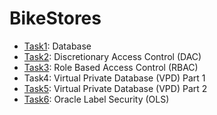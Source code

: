 # BikeStores

- [Task1](task1.md): Database
- [Task2](task2.sql): Discretionary Access Control (DAC)
- [Task3](task3.sql): Role Based Access Control (RBAC)
- Task4: Virtual Private Database (VPD) Part 1
- [Task5](task5.sql): Virtual Private Database (VPD) Part 2
- [Task6](task6.sql): Oracle Label Security (OLS)